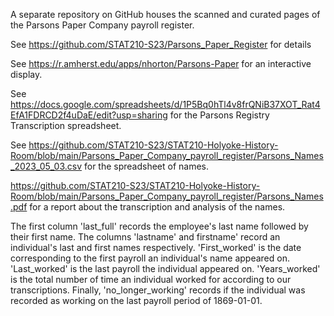 A separate repository on GitHub houses the scanned and curated pages of the Parsons Paper Company payroll register.

See https://github.com/STAT210-S23/Parsons_Paper_Register for details

See https://r.amherst.edu/apps/nhorton/Parsons-Paper for an interactive display.

See https://docs.google.com/spreadsheets/d/1P5Bq0hTl4v8frQNiB37XOT_Rat4EfA1FDRCD2f4uDaE/edit?usp=sharing for the Parsons Registry Transcription spreadsheet.

See https://github.com/STAT210-S23/STAT210-Holyoke-History-Room/blob/main/Parsons_Paper_Company_payroll_register/Parsons_Names_2023_05_03.csv for the spreadsheet of names.

https://github.com/STAT210-S23/STAT210-Holyoke-History-Room/blob/main/Parsons_Paper_Company_payroll_register/Parsons_Names.pdf for a report about the transcription and analysis of the names.

The first column 'last_full' records the employee's last name followed by their first name. The columns 'lastname' and firstname' record an individual's last and first names respectively. 'First_worked' is the date corresponding to the first payroll an individual's name appeared on. 'Last_worked' is the last payroll the individual appeared on. 'Years_worked' is the total number of time an individual worked for according to our transcriptions. Finally, 'no_longer_working' records if the individual was recorded as working on the last payroll period of 1869-01-01.
